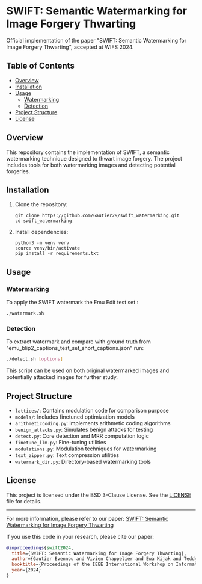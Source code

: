 # SWIFT: Semantic Watermarking for Image Forgery Thwarting

Official implementation of the paper "SWIFT: Semantic Watermarking for Image Forgery Thwarting", accepted at WIFS 2024.

## Table of Contents
- [Overview](#overview)
- [Installation](#installation)
- [Usage](#usage)
  - [Watermarking](#watermarking)
  - [Detection](#detection)
- [Project Structure](#project-structure)
- [License](#license)

## Overview

This repository contains the implementation of SWIFT, a semantic watermarking technique designed to thwart image forgery. The project includes tools for both watermarking images and detecting potential forgeries.

## Installation

1. Clone the repository:
   ```
   git clone https://github.com/Gautier29/swift_watermarking.git
   cd swift_watermarking
   ```

2. Install dependencies:
   ```
   python3 -m venv venv
   source venv/bin/activate
   pip install -r requirements.txt
   ```

## Usage

### Watermarking

To apply the SWIFT watermark the Emu Edit test set :

```bash
./watermark.sh 
```

### Detection

To extract watermark and compare with ground truth from "emu_blip2_captions_test_set_short_captions.json" run:

```bash
./detect.sh [options]
```

This script can be used on both original watermarked images and potentially attacked images for further study.

## Project Structure

- `lattices/`: Contains modulation code for comparison purpose
- `models/`: Includes finetuned optimization models
- `arithmeticcoding.py`: Implements arithmetic coding algorithms
- `benign_attacks.py`: Simulates benign attacks for testing
- `detect.py`: Core detection and MRR computation logic
- `finetune_llm.py`: Fine-tuning utilities
- `modulations.py`: Modulation techniques for watermarking
- `text_zipper.py`: Text compression utilities
- `watermark_dir.py`: Directory-based watermarking tools

## License

This project is licensed under the BSD 3-Clause License. See the [LICENSE](LICENSE) file for details.

---

For more information, please refer to our paper: [SWIFT: Semantic Watermarking for Image Forgery Thwarting](https://arxiv.org/abs/2407.18995)

If you use this code in your research, please cite our paper:

```bibtex
@inproceedings{swift2024,
  title={SWIFT: Semantic Watermarking for Image Forgery Thwarting},
  author={Gautier Evennou and Vivien Chappelier and Ewa Kijak and Teddy Furon},
  booktitle={Proceedings of the IEEE International Workshop on Information Forensics and Security (WIFS)},
  year={2024}
}
